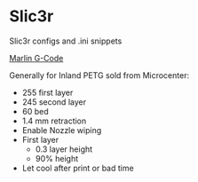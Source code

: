 # Slic3r
Slic3r configs and .ini snippets

[Marlin G-Code](https://github.com/MarlinFirmware/Marlin/wiki/G-Code-in-Marlin)

Generally for Inland PETG sold from Microcenter:

* 255 first layer
* 245 second layer
* 60 bed
* 1.4 mm retraction
* Enable Nozzle wiping
* First layer
  *  0.3 layer height
  *  90% height
* Let cool after print or bad time
